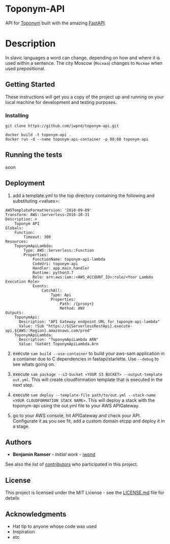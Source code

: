 # Toponym-API

API for [Toponym](https://github.com/iwpnd/toponym) built with the amazing [FastAPI](https://fastapi.tiangolo.com). 

# Description 

In slavic languages a word can change, depending on how and where it is used within a sentence. The city Moscow (`Москва`) changes to `Москве` when used prepositional. 


## Getting Started

These instructions will get you a copy of the project up and running on your local machine for development and testing purposes.

### Installing

```
git clone https://github.com/iwpnd/toponym-api.git
```

```
docker build -t toponym-api .
docker run -d --name toponym-api-container -p 80:80 toponym-api
```

## Running the tests

soon

## Deployment

1. add a template.yml to the top directory containing the following and substituting \<values>:

```
AWSTemplateFormatVersion: '2010-09-09'
Transform: AWS::Serverless-2016-10-31
Description: >
    Toponym API
Globals:
    Function:
        Timeout: 300
Resources:
    ToponymApiLambda:
        Type: AWS::Serverless::Function
        Properties:
            FunctionName: toponym-api-lambda
            CodeUri: toponym-api
            Handler: app.main.handler
            Runtime: python3.7
            Role: arn:aws:iam::<AWS_ACCOUNT_ID>:role/<Your Lambda Execution Role>
            Events:
                CatchAll:
                    Type: Api
                    Properties:
                        Path: /{proxy+}
                        Method: ANY
Outputs:
    ToponymApi:
      Description: "API Gateway endpoint URL for toponym-api-lambda"
      Value: !Sub "https://${ServerlessRestApi}.execute-api.${AWS::Region}.amazonaws.com/prod"
    ToponymApiLambda:
      Description: "ToponymApiLambda ARN"
      Value: !GetAtt ToponymApiLambda.Arn
```

2. execute `sam build --use-container` to build your aws-sam application in a container due to C dependencies in fastapi/starlette. Use `--debug` to see whats going on.

3. execute `sam package --s3-bucket <YOUR S3 BUCKET> --output-template out.yml`. This will create cloudformation template that is executed in the next step.

4. execute `sam deploy --template-file path/to/out.yml --stack-name <YOUR CLOUDFORMATION STACK NAME>`. This will deploy a stack with the toponym-api using the out.yml file to your AWS APIGateway.

5. go to your AWS console, hit APIGateway and check your API. Configurate it as you see fit, add a custom domain etcpp and deploy it in a stage.

## Authors

* **Benjamin Ramser** - *Initial work* - [iwpnd](https://github.com/iwpnd)

See also the list of [contributors](https://github.com/iwpnd/toponym/contributors) who participated in this project.

## License

This project is licensed under the MIT License - see the [LICENSE.md](LICENSE.md) file for details

## Acknowledgments

* Hat tip to anyone whose code was used
* Inspiration
* etc

